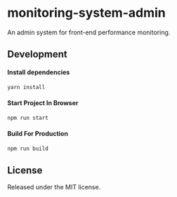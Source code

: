 # monitoring-system-admin
An admin system for front-end performance monitoring.

## Development

#### Install dependencies

``` bash
yarn install
```

#### Start Project In Browser

``` bash
npm run start
```

#### Build For Production

``` bash
npm run build
```

## License

Released under the MIT license.
